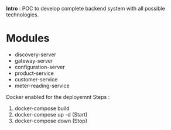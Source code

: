 __Intro__ : POC to develop complete backend system with all possible technologies.
# Modules
* discovery-server
* gateway-server
* configuration-server
* product-service
* customer-service
* meter-reading-service

Docker enabled for the deployemnt 
Steps :
1. docker-compose build 
2. docker-compose up -d (Start)
3. docker-compose down  (Stop)
